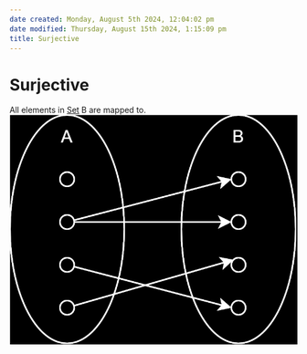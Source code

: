 ```yaml
---  
date created: Monday, August 5th 2024, 12:04:02 pm  
date modified: Thursday, August 15th 2024, 1:15:09 pm  
title: Surjective  
---  
```

# Surjective  
All elements in [Set](../Sets/Set.md) B are mapped to.  
![Surjective.svg](../_images/Surjective.svg)